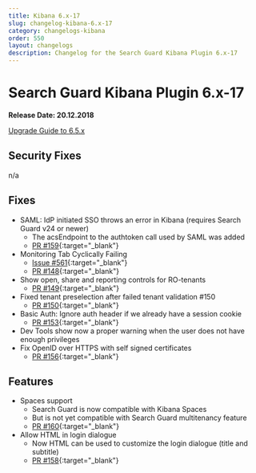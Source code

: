 ```yaml
---
title: Kibana 6.x-17
slug: changelog-kibana-6.x-17
category: changelogs-kibana
order: 550
layout: changelogs
description: Changelog for the Search Guard Kibana Plugin 6.x-17
---
```


<!---
Copryight 2010 floragunn GmbH
-->

# Search Guard Kibana Plugin 6.x-17

**Release Date: 20.12.2018**

[Upgrade Guide to 6.5.x](../_docs/upgrading-6_5_0.md)

## Security Fixes

n/a

## Fixes

* SAML: IdP initiated SSO throws an error in Kibana (requires Search Guard v24 or newer)
  * The acsEndpoint to the authtoken call used by SAML was added
  * [PR #159](https://github.com/floragunncom/search-guard-kibana-plugin/pull/159){:target="_blank"}
* Monitoring Tab Cyclically Failing 
  * [Issue #561](https://github.com/floragunncom/search-guard/issues/561){:target="_blank"} 
  * [PR #148](https://github.com/floragunncom/search-guard-kibana-plugin/pull/148){:target="_blank"}
* Show open, share and reporting controls for RO-tenants
  * [PR #149](https://github.com/floragunncom/search-guard-kibana-plugin/pull/149){:target="_blank"}
* Fixed tenant preselection after failed tenant validation #150
  * [PR #150](https://github.com/floragunncom/search-guard-kibana-plugin/pull/150){:target="_blank"}
* Basic Auth: Ignore auth header if we already have a session cookie
  * [PR #153](https://github.com/floragunncom/search-guard-kibana-plugin/pull/153){:target="_blank"}
* Dev Tools show now a proper warning when the user does not have enough privileges
* Fix OpenID over HTTPS with self signed certificates
  * [PR #156](https://github.com/floragunncom/search-guard-kibana-plugin/pull/156){:target="_blank"}

## Features

* Spaces support
  * Search Guard is now compatible with Kibana Spaces
  * But is not yet compatible with Search Guard multitenancy feature
  * [PR #160](https://github.com/floragunncom/search-guard-kibana-plugin/pull/160){:target="_blank"}
* Allow HTML in login dialogue
  * Now HTML can be used to customize the login dialogue (title and subtitle)
  * [PR #158](https://github.com/floragunncom/search-guard-kibana-plugin/pull/158){:target="_blank"}
